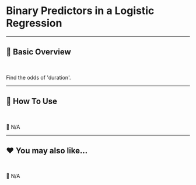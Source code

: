 # Binary Predictors in a Logistic Regression


***
## 📘 Basic Overview


<br>

Find the odds of 'duration'.

***
## 🚀 How To Use

<br>

🚫 N/A


***
## ❤️ You may also like...

<br>

🚫 N/A
